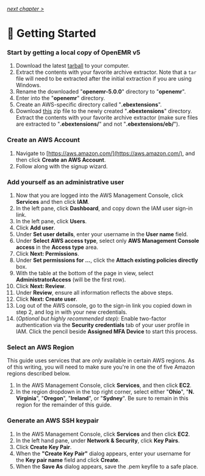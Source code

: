_[next chapter >](02-Private-Cloud.md)_

# 🚴 Getting Started

### Start by getting a local copy of OpenEMR v5

1. Download the latest [tarball](http://sourceforge.net/projects/openemr/files/OpenEMR%20Current/5.0.0/openemr-5.0.0.tar.gz/download) to your computer.
2. Extract the contents with your favorite archive extractor. Note that a `tar` file will need to be extracted after the initial extraction if you are using Windows.
3. Rename the downloaded "**openemr-5.0.0**" directory to "**openemr**".
4. Enter into the "**openemr**" directory.
5. Create an AWS-specific directory called "**.ebextensions**".
6. Download [this](https://github.com/GoTeamEpsilon/OpenEMR-Cloud/raw/master/v1-Beta-AWS-Guide/assets/eb/eb.zip) zip file to the newly created "**.ebextensions**" directory. Extract the contents with your favorite archive extractor (make sure files are extracted to "**.ebextensions/**" and not "**.ebextensions/eb/**").

### Create an AWS Account

1. Navigate to [https://aws.amazon.com/](https://aws.amazon.com/), and then click **Create an AWS Account**.
2. Follow along with the signup wizard.

### Add yourself as an administrative user

1. Now that you are logged into the AWS Management Console, click **Services** and then click **IAM**.
2. In the left pane, click **Dashboard**, and copy down the IAM user sign-in link.
3. In the left pane, click **Users**.
4. Click **Add user**.
5. Under **Set user details**, enter your username in the **User name** field.
6. Under **Select AWS access type**, select only **AWS Management Console access** in the **Access type** area.
7. Click **Next: Permissions**.
8. Under **Set permissions for ...**, click the **Attach existing policies directly**  box.
9. With the table at the bottom of the page in view, select **AdministratorAccess** (will be the first row).
10. Click **Next: Review**.
11. Under **Review**, ensure all information reflects the above steps.
12. Click **Next: Create user**.
13. Log out of the AWS console, go to the sign-in link you copied down in step 2, and log in with your new credentials.
14. (_Optional but highly recommended step_): Enable two-factor authentication via the **Security credentials** tab of your user profile in IAM. Click the pencil beside **Assigned MFA Device** to start this process.

### Select an AWS Region

This guide uses services that are _only_ available in certain AWS regions. As of this writing, you will need to make sure you're in one the of five Amazon regions described below.

1. In the AWS Management Console, click **Services**, and then click **EC2**.
2. In the region dropdown in the top right corner, select either "**Ohio**", "**N. Virginia**", "**Oregon**", "**Ireland**", or "**Sydney**". Be sure to remain in this region for the remainder of this guide.

### Generate an AWS SSH keypair

1. In the AWS Management Console, click **Services** and then click **EC2**.
2. In the left hand pane, under **Network & Security**, click **Key Pairs**.
3. Click **Create Key Pair**.
4. When the **"Create Key Pair"** dialog appears, enter your username for the **Key pair name** field and click **Create**.
5. When the **Save As** dialog appears, save the .pem keyfile to a safe place.
